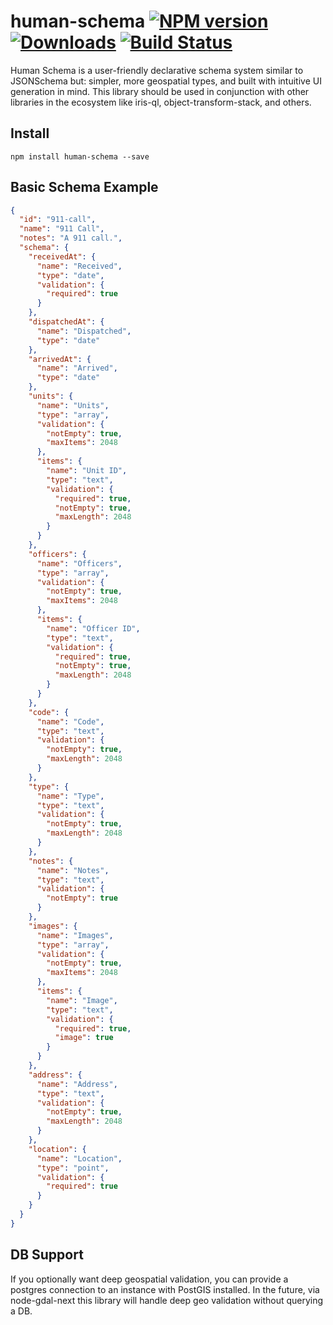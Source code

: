 # human-schema [![NPM version][npm-image]][npm-url] [![Downloads][downloads-image]][npm-url] [![Build Status][travis-image]][travis-url]

Human Schema is a user-friendly declarative schema system similar to JSONSchema but: simpler, more geospatial types, and built with intuitive UI generation in mind. This library should be used in conjunction with other libraries in the ecosystem like iris-ql, object-transform-stack, and others.

## Install

```
npm install human-schema --save
```

## Basic Schema Example

```json
{
  "id": "911-call",
  "name": "911 Call",
  "notes": "A 911 call.",
  "schema": {
    "receivedAt": {
      "name": "Received",
      "type": "date",
      "validation": {
        "required": true
      }
    },
    "dispatchedAt": {
      "name": "Dispatched",
      "type": "date"
    },
    "arrivedAt": {
      "name": "Arrived",
      "type": "date"
    },
    "units": {
      "name": "Units",
      "type": "array",
      "validation": {
        "notEmpty": true,
        "maxItems": 2048
      },
      "items": {
        "name": "Unit ID",
        "type": "text",
        "validation": {
          "required": true,
          "notEmpty": true,
          "maxLength": 2048
        }
      }
    },
    "officers": {
      "name": "Officers",
      "type": "array",
      "validation": {
        "notEmpty": true,
        "maxItems": 2048
      },
      "items": {
        "name": "Officer ID",
        "type": "text",
        "validation": {
          "required": true,
          "notEmpty": true,
          "maxLength": 2048
        }
      }
    },
    "code": {
      "name": "Code",
      "type": "text",
      "validation": {
        "notEmpty": true,
        "maxLength": 2048
      }
    },
    "type": {
      "name": "Type",
      "type": "text",
      "validation": {
        "notEmpty": true,
        "maxLength": 2048
      }
    },
    "notes": {
      "name": "Notes",
      "type": "text",
      "validation": {
        "notEmpty": true
      }
    },
    "images": {
      "name": "Images",
      "type": "array",
      "validation": {
        "notEmpty": true,
        "maxItems": 2048
      },
      "items": {
        "name": "Image",
        "type": "text",
        "validation": {
          "required": true,
          "image": true
        }
      }
    },
    "address": {
      "name": "Address",
      "type": "text",
      "validation": {
        "notEmpty": true,
        "maxLength": 2048
      }
    },
    "location": {
      "name": "Location",
      "type": "point",
      "validation": {
        "required": true
      }
    }
  }
}
```

## DB Support

If you optionally want deep geospatial validation, you can provide a postgres connection to an instance with PostGIS installed. In the future, via node-gdal-next this library will handle deep geo validation without querying a DB.

[downloads-image]: http://img.shields.io/npm/dm/human-schema.svg
[npm-url]: https://npmjs.org/package/human-schema
[npm-image]: http://img.shields.io/npm/v/human-schema.svg
[travis-url]: https://travis-ci.org/staeco/human-schema
[travis-image]: https://travis-ci.org/staeco/human-schema.png?branch=master
